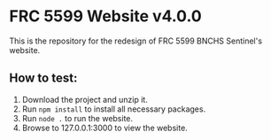 # FRC 5599 Website v4.0.0
This is the repository for the redesign of FRC 5599 BNCHS Sentinel's website.
## How to test:
1. Download the project and unzip it.
2. Run `npm install` to install all necessary packages.
3. Run `node .` to run the website.
4. Browse to 127.0.0.1:3000 to view the website.
